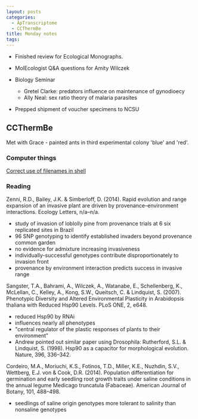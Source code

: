 ```yaml
---
layout: posts
categories: 
  - ApTranscriptome
  - CCThermBe
title: Monday notes
tags: 
---
```


* Finished review for Ecological Monographs.

* MolEcologist Q&A questions for Amity Wilczek

* Biology Seminar
  - Gretel Clarke: predators influence on maintenance of gynodioecy
  - Ally Neal: sex ratio theory of malaria parasites

* Prepped shipment of voucher specimens to NCSU

## CCThermBe

Met with Grace - painted ants in third experimental colony 'blue' and 'red'.


### Computer things

[Correct use of filenames in shell](http://www.dwheeler.com/essays/filenames-in-shell.html#summary)

### Reading

Zenni, R.D., Bailey, J.K. & Simberloff, D. (2014). Rapid evolution and range expansion of an invasive plant are driven by provenance–environment interactions. Ecology Letters, n/a–n/a.

  - study of invasion of loblolly pine from provenance trials at 6 six replicated sites in Brazil
  - 96 SNP genotyping to identify established invaders beyond provenance common garden
  - no evidence for admixture increasing invasiveness
  - individually-successful genotypes contribute disproportionately to invasion front
  - provenance by environment interaction predicts success in invasive range


Sangster, T.A., Bahrami, A., Wilczek, A., Watanabe, E., Schellenberg, K., McLellan, C., Kelley, A., Kong, S.W., Queitsch, C. & Lindquist, S. (2007). Phenotypic Diversity and Altered Environmental Plasticity in Arabidopsis thaliana with Reduced Hsp90 Levels. PLoS ONE, 2, e648.

  - reduced Hsp90 by RNAi
  - influences nearly all phenotypes
  - "central regulator of the plastic responses of plants to their environment"
  - Andrew pointed out similar paper using Drosophila: Rutherford, S.L. & Lindquist, S. (1998). Hsp90 as a capacitor for morphological evolution. Nature, 396, 336–342. 


Cordeiro, M.A., Moriuchi, K.S., Fotinos, T.D., Miller, K.E., Nuzhdin, S.V., Wettberg, E.J. von & Cook, D.R. (2014). Population differentiation for germination and early seedling root growth traits under saline conditions in the annual legume Medicago truncatula (Fabaceae). American Journal of Botany, 101, 488–498.

  - seedlings of saline origin genotypes more tolerant to salinity than nonsaline genotypes

